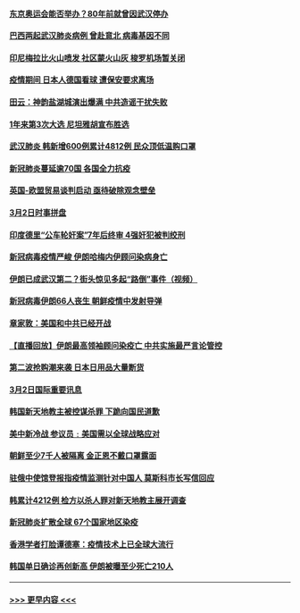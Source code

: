 #### [东京奥运会能否举办？80年前就曾因武汉停办](../pages/prog202/a102790620.md?t=03031631) 
#### [巴西两起武汉肺炎病例 曾赴意北 病毒基因不同](../pages/prog202/a102790556.md?t=03031631) 
#### [印尼梅拉比火山喷发 社区蒙火山灰 梭罗机场暂关闭](../pages/prog202/a102790520.md?t=03031631) 
#### [疫情期间 日本人德国看球 遭保安要求离场](../pages/prog202/a102790508.md?t=03031631) 
#### [田云：神韵盐湖城演出爆满 中共造谣干扰失败](../pages/prog202/a102790485.md?t=03031631) 
#### [1年来第3次大选 尼坦雅胡宣布胜选](../pages/prog202/a102790417.md?t=03031631) 
#### [武汉肺炎 韩新增600例累计4812例 民众顶低温购口罩](../pages/prog202/a102790401.md?t=03031631) 
#### [新冠肺炎蔓延逾70国 各国全力抗疫](../pages/prog202/a102790236.md?t=03031631) 
#### [英国-欧盟贸易谈判启动 亟待破除观念壁垒](../pages/prog202/a102790228.md?t=03031631) 
#### [3月2日时事拼盘](../pages/prog202/a102790164.md?t=03031631) 
#### [印度德里“公车轮奸案”7年后终审 4强奸犯被判绞刑](../pages/prog202/a102790103.md?t=03031631) 
#### [新冠病毒疫情严峻 伊朗哈梅内伊顾问染病身亡](../pages/prog202/a102790109.md?t=03031631) 
#### [伊朗已成武汉第二？街头惊见多起“路倒”事件（视频）](../pages/prog202/a102790042.md?t=03031631) 
#### [新冠病毒伊朗66人丧生 朝鲜疫情中发射导弹](../pages/prog202/a102790003.md?t=03031631) 
#### [章家敦：美国和中共已经开战](../pages/prog202/a102789996.md?t=03031631) 
#### [【直播回放】伊朗最高领袖顾问染疫亡 中共实施最严言论管控](../pages/prog202/a102789787.md?t=03031631) 
#### [第二波抢购潮来袭 日本日用品大量断货](../pages/prog202/a102789758.md?t=03031631) 
#### [3月2日国际重要讯息](../pages/prog202/a102789755.md?t=03031631) 
#### [韩国新天地教主被控谋杀罪 下跪向国民道歉](../pages/prog202/a102789711.md?t=03031631) 
#### [美中新冷战  参议员﹕美国需以全球战略应对](../pages/prog202/a102789764.md?t=03031631) 
#### [朝鲜至少7千人被隔离 金正恩不戴口罩露面](../pages/prog202/a102789690.md?t=03031631) 
#### [驻俄中使馆登报指疫情监测针对中国人 莫斯科市长写信回应](../pages/prog202/a102789539.md?t=03031631) 
#### [韩累计4212例 检方以杀人罪对新天地教主展开调查](../pages/prog202/a102789506.md?t=03031631) 
#### [新冠肺炎扩散全球 67个国家地区染疫](../pages/prog202/a102789431.md?t=03031631) 
#### [香港学者打脸谭德塞：疫情技术上已全球大流行](../pages/prog202/a102789379.md?t=03031631) 
#### [韩国单日确诊再创新高  伊朗被曝至少死亡210人](../pages/prog202/a102789359.md?t=03031631) 

----
#### [ >>> 更早内容 <<< ](../indexes/prog202-earlier.md)
